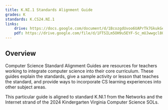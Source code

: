 ```yaml
---
title: K.NI.1 Standards Alignment Guide
grades: K
standards: K.CS24.NI.1
links:
    drive: https://docs.google.com/document/d/1BcozgdUvoo6UAPrTk7GkukGePCJ8CrXECMLDoYZyJp4/edit?usp=drive_link
    pdf: https://drive.google.com/file/d/1FTSILm5OH9u5EYF-Sc_mUJwwgcl8QP38/view?usp=drive_link
---
```


## Overview

Computer Science Standard Alignment Guides are resources for teachers working to integrate computer science into their core curriculum. These guides explain the standards, give a sample activity or lesson that teaches the standard, and provide ways to incorporate CS learning experiences into other subject areas. 

This particular guide is aligned to standard K.NI.1 from the Networks and the Internet strand of the 2024 Kindergarten Virginia Computer Science SOLs.
